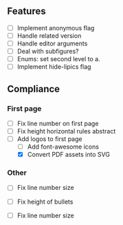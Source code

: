 
## Features

- [ ] Implement anonymous flag
- [ ] Handle related version
- [ ] Handle editor arguments
- [ ] Deal with subfigures?
- [ ] Enums: set second level to a.
- [ ] Implement hide-lipics flag

## Compliance

### First page

- [ ] Fix line number on first page
- [ ] Fix height horizontal rules abstract
- [ ] Add logos to first page
    - [ ] Add font-awesome icons
    - [x] Convert PDF assets into SVG

### Other

- [ ] Fix line number size
- [ ] Fix height of bullets
- [ ] Fix line number size


